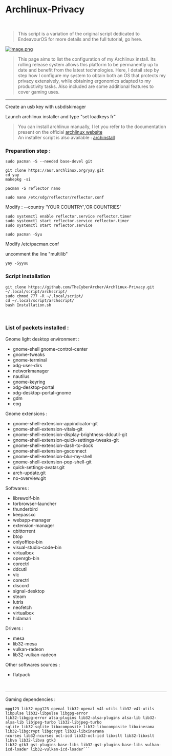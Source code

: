 # Archlinux-Privacy

<br />

>This script is a variation of the original script dedicated to EndeavourOS for more details and the full tutorial, go here. 

[![image.png](https://i.postimg.cc/GhwB6JhJ/image.png)](https://postimg.cc/jCcd7ffL)

>This page aims to list the configuration of my Archlinux install. Its rolling release system allows this platform to be permanently up to date and benefit from the latest technologies. Here, I detail step by step how I configure my system to obtain both an OS that protects my privacy extensively, while obtaining ergonomics adapted to my productivity tasks. Also included are some additional features to cover gaming uses.

---

Create an usb key with usbdiskimager

Launch archlinux installer and type "set loadkeys fr"

>You can install archlinux manually, I let you refer to the documentation present on the official [archlinux website](https://wiki.archlinux.org/title/Installation_guide) \
An installer script is also available : [archinstall](https://wiki.archlinux.org/title/Archinstall)



### Preparation step : 

```sudo pacman -S --needed base-devel git```

```git clone https://aur.archlinux.org/yay.git``` \
```cd yay``` \
```makepkg -si```


```pacman -S reflector nano```

```sudo nano /etc/xdg/reflector/reflector.conf```

Modify : --country 'YOUR COUNTRY','OR COUNTRIES'

```sudo systemctl enable reflector.service reflector.timer``` \
```sudo systemctl start reflector.service reflector.timer``` \
```sudo systemctl start reflector.service```

```sudo pacman -Syu```

Modify /etc/pacman.conf

uncomment the line "multilib"

```yay -Syyuu```

### Script Installation

```git clone https://github.com/TheCyberArcher/Archlinux-Privacy.git ~/.local/script/archscript/``` \
```sudo chmod 777 -R ~/.local/script/``` \
```cd ~/.local/script/archscript/``` \
```bash Installation.sh```

<br />

### List of packets installed : 

Gnome light desktop environment : 

- gnome-shell gnome-control-center 
- gnome-tweaks 
- gnome-terminal 
- xdg-user-dirs 
- networkmanager 
- nautilus 
- gnome-keyring 
- xdg-desktop-portal 
- xdg-desktop-portal-gnome 
- gdm 
- eog

Gnome extensions : 

- gnome-shell-extension-appindicator-git
- gnome-shell-extension-vitals-git 
- gnome-shell-extension-display-brightness-ddcutil-git 
- gnome-shell-extension-quick-settings-tweaks-git 
- gnome-shell-extension-dash-to-dock 
- gnome-shell-extension-gsconnect 
- gnome-shell-extension-blur-my-shell 
- gnome-shell-extension-pop-shell-git 
- quick-settings-avatar.git
- arch-update.git
- no-overview.git

Softwares : 

- librewolf-bin 
- torbrowser-launcher 
- thunderbird 
- keepassxc 
- webapp-manager 
- extension-manager 
- qbittorrent 
- btop 
- onlyoffice-bin 
- visual-studio-code-bin 
- virtualbox 
- openrgb-bin 
- corectrl 
- ddcutil 
- vlc 
- corectrl 
- discord 
- signal-desktop 
- steam 
- lutris 
- neofetch 
- virtualbox
- hidamari

Drivers : 

- mesa 
- lib32-mesa 
- vulkan-radeon 
- lib32-vulkan-radeon

Other softwares sources : 

- flatpack

<br />

---

Gaming dependencies : 

```proton-ge-custom wine-staging giflib lib32-giflib libpng lib32-libpng libldap lib32-libldap gnutls lib32-gnutls
mpg123 lib32-mpg123 openal lib32-openal v4l-utils lib32-v4l-utils libpulse lib32-libpulse libgpg-error
lib32-libgpg-error alsa-plugins lib32-alsa-plugins alsa-lib lib32-alsa-lib libjpeg-turbo lib32-libjpeg-turbo
sqlite lib32-sqlite libxcomposite lib32-libxcomposite libxinerama lib32-libgcrypt libgcrypt lib32-libxinerama
ncurses lib32-ncurses ocl-icd lib32-ocl-icd libxslt lib32-libxslt libva lib32-libva gtk3
lib32-gtk3 gst-plugins-base-libs lib32-gst-plugins-base-libs vulkan-icd-loader lib32-vulkan-icd-loader```
